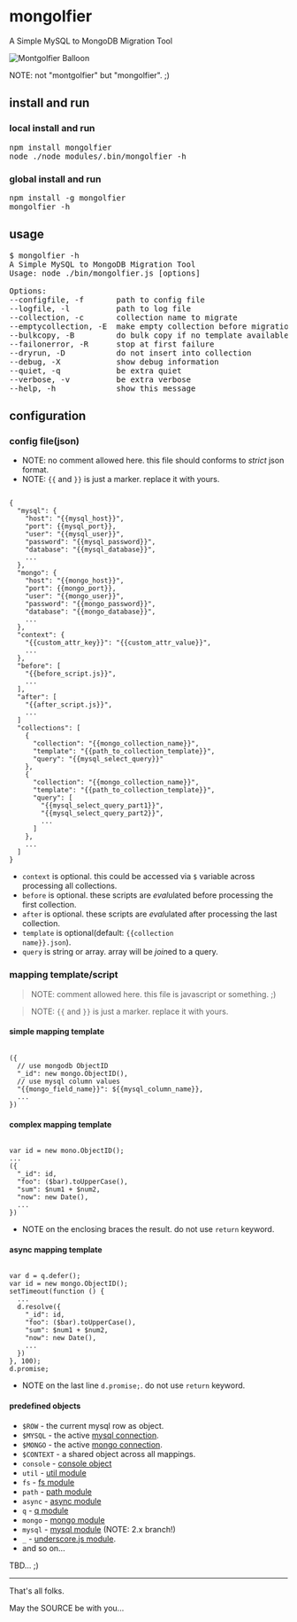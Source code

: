 mongolfier
==========

A Simple MySQL to MongoDB Migration Tool

![Montgolfier Balloon](http://goo.gl/hV1pM)

NOTE: not "montgolfier" but "mongolfier". ;)

install and run
---------------

### local install and run
<pre>
npm install mongolfier
node ./node_modules/.bin/mongolfier -h
</pre>

### global install and run
<pre>
npm install -g mongolfier
mongolfier -h
</pre>

usage
-----

<pre>
$ mongolfier -h
A Simple MySQL to MongoDB Migration Tool
Usage: node ./bin/mongolfier.js [options]

Options:
--configfile, -f       path to config file                     [default: "config.json"]
--logfile, -l          path to log file                      
--collection, -c       collection name to migrate            
--emptycollection, -E  make empty collection before migration  [boolean]
--bulkcopy, -B         do bulk copy if no template available   [boolean]
--failonerror, -R      stop at first failure                   [boolean]
--dryrun, -D           do not insert into collection           [boolean]
--debug, -X            show debug information                  [boolean]
--quiet, -q            be extra quiet                          [boolean]
--verbose, -v          be extra verbose                        [boolean]
--help, -h             show this message                     
</pre>

configuration
-------------

### config file(json)

* NOTE: no comment allowed here. this file should conforms to *strict* json format.
* NOTE: <code>{{</code> and <code>}}</code> is just a marker. replace it with yours.

<pre><code>
{
  "mysql": {
    "host": "{{mysql_host}}",
    "port": {{mysql_port}},
    "user": "{{mysql_user}}",
    "password": "{{mysql_password}}",
    "database": "{{mysql_database}}",
    ...
  },
  "mongo": {
    "host": "{{mongo_host}}",
    "port": {{mongo_port}},
    "user": "{{mongo_user}}",
    "password": "{{mongo_password}}",
    "database": "{{mongo_database}}",
    ...
  },
  "context": {
    "{{custom_attr_key}}": "{{custom_attr_value}}",
    ...
  },
  "before": [
    "{{before_script.js}}",
    ...
  ],
  "after": [
    "{{after_script.js}}",
    ...
  ]
  "collections": [
    {
      "collection": "{{mongo_collection_name}}",
      "template": "{{path_to_collection_template}}",
      "query": "{{mysql_select_query}}"
    },
    {
      "collection": "{{mongo_collection_name}}",
      "template": "{{path_to_collection_template}}",
      "query": [
        "{{mysql_select_query_part1}}",
        "{{mysql_select_query_part2}}",
        ...
      ]
    },
    ...
  ]
}
</code></pre>

* <code>context</code> is optional. this could be accessed via <code>$</code> variable across processing all collections.
* <code>before</code> is optional. these scripts are *eval*ulated before processing the first collection.
* <code>after</code> is optional. these scripts are *eval*ulated after processing the last collection.
* <code>template</code> is optional(default: <code>{{collection name}}.json</code>).
* <code>query</code> is string or array. array will be *join*ed to a query.

### mapping template/script

> NOTE: comment allowed here. this file is javascript or something. ;)
 
> NOTE: <code>{{</code> and <code>}}</code> is just a marker. replace it with yours.

#### simple mapping template

<pre><code>
({
  // use mongodb ObjectID
  "_id": new mongo.ObjectID(),
  // use mysql column values
  "{{mongo_field_name}}": ${{mysql_column_name}},
  ...
})
</code></pre>

#### complex mapping template

<pre><code>
var id = new mono.ObjectID();
...
({
  "_id": id,
  "foo": ($bar).toUpperCase(),
  "sum": $num1 + $num2,
  "now": new Date(),
  ...
})
</code></pre>

* NOTE on the enclosing braces the result. do not use <code>return</code> keyword.

#### async mapping template

<pre><code>
var d = q.defer();
var id = new mongo.ObjectID();
setTimeout(function () {
  ...
  d.resolve({
    "_id": id,
    "foo": ($bar).toUpperCase(),
    "sum": $num1 + $num2,
    "now": new Date(),
    ...
  })
}, 100);
d.promise;
</code></pre>

* NOTE on the last line <code>d.promise;</code>. do not use <code>return</code> keyword.

#### predefined objects

* <code>$ROW</code> - the current mysql row as object.
* <code>$MYSQL</code> - the active [mysql connection](https://github.com/felixge/node-mysql/).
* <code>$MONGO</code> - the active [mongo connection](http://mongodb.github.com/node-mongodb-native/api-generated/db.html).
* <code>$CONTEXT</code> - a shared object across all mappings.
* <code>console</code> - [console object](http://nodejs.org/api/stdio.html)
* <code>util</code> - [util module](http://nodejs.org/api/util.html)
* <code>fs</code> - [fs module](http://nodejs.org/api/fs.html)
* <code>path</code> - [path module](http://nodejs.org/api/path.html)
* <code>async</code> - [async module](https://github.com/caolan/async/)
* <code>q</code> - [q module](https://github.com/kriskowal/q/)
* <code>mongo</code> - [mongo module](http://mongodb.github.com/node-mongodb-native/)
* <code>mysql</code> - [mysql module](https://github.com/felixge/node-mysql/) (NOTE: 2.x branch!)
* <code>_</code> - [underscore.js module](http://underscorejs.org).
* and so on...

TBD... ;)

----

That's all folks.

May the SOURCE be with you...

